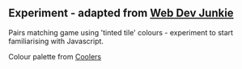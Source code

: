 ## Experiment - adapted from [Web Dev Junkie](https://www.youtube.com/watch?v=bbb9dZotsOc)

Pairs matching game using 'tinted tile' colours - experiment to start familiarising with Javascript.

Colour palette from [Coolers](https://coolors.co/eddcd2-fff1e6-fde2e4-fad2e1-c5dedd-dbe7e4-f0efeb-d6e2e9-bcd4e6-99c1de)
